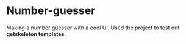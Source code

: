 # Number-guesser
Making a number guesser with a cool UI. Used the project to test out **getskeleton templates**.

